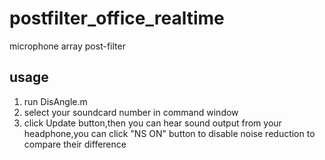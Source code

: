 # postfilter_office_realtime
microphone array post-filter

## usage
1. run DisAngle.m
2. select your soundcard number in command window
3. click Update button,then you can hear sound output from your headphone,you can click "NS ON" button to disable noise reduction to compare their difference
